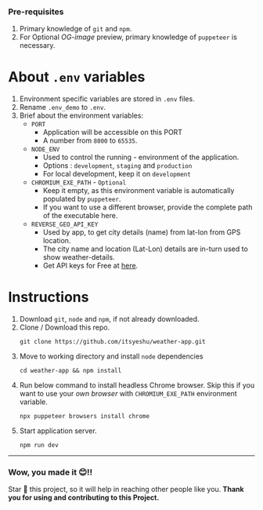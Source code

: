 ### Pre-requisites
1. Primary knowledge of `git` and `npm`.
2. For Optional *OG-image* preview, primary knowledge of `puppeteer` is necessary.

# About `.env` variables
1. Environment specific variables are stored in `.env` files.
2. Rename `.env_demo` to `.env`.
3. Brief about the environment variables:
    - `PORT`
        - Application will be accessible on this PORT
        - A number from `8000` to `65535`.
    - `NODE_ENV`
        - Used to control the running - environment of the application.
        - Options : `development`, `staging` and `production`
        - For local development, keep it on `development`
   - `CHROMIUM_EXE_PATH` - `Optional`
       - Keep it empty, as this environment variable is automatically populated by `puppeteer`.
       - If you want to use a different browser, provide the complete path of the executable here.
    - `REVERSE_GEO_API_KEY`
        - Used by app, to get city details (name) from lat-lon from GPS location.
        - The city name and location (Lat-Lon) details are in-turn used to show weather-details.
        - Get API keys for Free at [here](https://apidocs.geoapify.com/docs/geocoding/reverse-geocoding/#about).

# Instructions
1. Download `git`, `node` and `npm`, if not already downloaded.
2. Clone / Download this repo.
    ```
    git clone https://github.com/itsyeshu/weather-app.git
    ```
3. Move to working directory and install `node` dependencies
    ```
    cd weather-app && npm install
    ```
4. Run below command to install headless Chrome browser.
    Skip this if you want to use your *own browser* with `CHROMIUM_EXE_PATH` environment variable.
    ```
    npx puppeteer browsers install chrome
    ```
4. Start application server.
    ```
    npm run dev
    ```


---

### Wow, you made it 😊!!
Star 🌟 this project, so it will help in reaching other people like you.
**Thank you for using and contributing to this Project.**